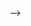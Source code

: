 ﻿ <!-- # Bank-Management-System

First Add The .env file in the root directory and add the following variables:

   MONGO_URI=mongodb+srv://moataz227450:y9qc77rx@cluster0.l5ioe.mongodb.net/?retryWrites=true&w=majority&appName=Cluster0
   JWT_SECRET=Z3M4R!pXn86*TFz&Wq8j!cD^@Dq3
   WIT_AI_TOKEN=3LSDQYCC5XSN4KB7AI2LITXQ5GA5YBOJ
   t = http://localhost:5000 --> -->
